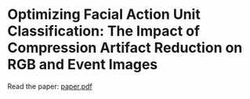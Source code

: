 # Optimizing Facial Action Unit Classification: The Impact of Compression Artifact Reduction on RGB and Event Images

Read the paper: [paper.pdf](https://github.com/user-attachments/files/17365426/paper.pdf)
